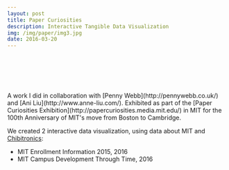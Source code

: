 ```yaml
---
layout: post
title: Paper Curiosities
description: Interactive Tangible Data Visualization
img: /img/paper/img3.jpg
date: 2016-03-20
---
```


<div class="img_row">
	<a href="{{ site.baseurl }}/img/paper/img1.jpg"><img class="col one" src="{{ site.baseurl }}/img/paper/img1.jpg" alt=""></a>
	<a href="{{ site.baseurl }}/img/paper/img2.jpg"><img class="col one" src="{{ site.baseurl }}/img/paper/img2.jpg" alt=""></a>
	<a href="{{ site.baseurl }}/img/paper/img3.jpg"><img class="col one" src="{{ site.baseurl }}/img/paper/img3.jpg" alt=""></a>
</div>
<div class="img_row">
	<a href="{{ site.baseurl }}/img/paper/img4.gif"><img class="col two" src="{{ site.baseurl }}/img/paper/img4.gif" alt=""></a>
	<a href="{{ site.baseurl }}/img/paper/img5.jpg"><img class="col one" src="{{ site.baseurl }}/img/paper/img5.jpg" alt=""></a>
</div>
<div class="img_row">
		<a href="{{ site.baseurl }}/img/paper/img7.jpg"><img class="col one" src="{{ site.baseurl }}/img/paper/img7.jpg" alt=""></a>
		<a href="{{ site.baseurl }}/img/paper/img8.jpg"><img class="col one" src="{{ site.baseurl }}/img/paper/img8.jpg" alt=""></a>
		<a href="{{ site.baseurl }}/img/paper/img6.gif"><img class="col one" src="{{ site.baseurl }}/img/paper/img6.gif" alt=""></a>
</div>
<br/>
<br/>
A work I did in collaboration with [Penny Webb](http://pennywebb.co.uk/) and [Ani Liu](http://www.anne-liu.com/).  
Exhibited as part of the [Paper Curiosities Exhibition](http://papercuriosities.media.mit.edu/) in MIT for the 100th Anniversary of MIT's move from Boston to Cambridge.  

We created 2 interactive data visualization, using data about MIT and [Chibitronics](https://chibitronics.com/):  

- MIT Enrollment Information 2015, 2016  
- MIT Campus Development Through Time, 2016
